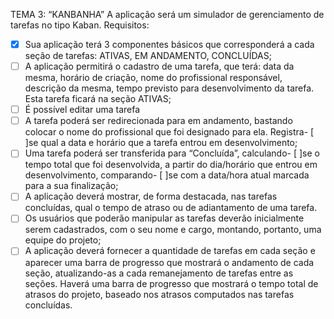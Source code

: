 TEMA 3: “KANBANHA”
A aplicação será um simulador de gerenciamento de tarefas no tipo Kaban.
Requisitos:
- [x] Sua aplicação terá 3 componentes básicos que corresponderá a cada seção de tarefas: ATIVAS,
EM ANDAMENTO, CONCLUÍDAS;
- [ ] A aplicação permitirá o cadastro de uma tarefa, que terá: data da mesma, horário de criação, nome
do profissional responsável, descrição da mesma, tempo previsto para desenvolvimento da tarefa.
Esta tarefa ficará na seção ATIVAS;
- [ ] É possível editar uma tarefa
- [ ] A tarefa poderá ser redirecionada para em andamento, bastando colocar o nome do profissional
que foi designado para ela. Registra- [ ]se qual a data e horário que a tarefa entrou em
desenvolvimento;
- [ ] Uma tarefa poderá ser transferida para “Concluída”, calculando- [ ]se o tempo total que foi
desenvolvida, a partir do dia/horário que entrou em desenvolvimento, comparando- [ ]se com a
data/hora atual marcada para a sua finalização;
- [ ] A aplicação deverá mostrar, de forma destacada, nas tarefas concluídas, qual o tempo de atraso
ou de adiantamento de uma tarefa.
- [ ] Os usuários que poderão manipular as tarefas deverão inicialmente serem cadastrados, com o seu
nome e cargo, montando, portanto, uma equipe do projeto;
- [ ] A aplicação deverá fornecer a quantidade de tarefas em cada seção e aparecer uma barra de
progresso que mostrará o andamento de cada seção, atualizando-as a cada remanejamento de
tarefas entre as seções. Haverá uma barra de progresso que mostrará o tempo total de atrasos do
projeto, baseado nos atrasos computados nas tarefas concluídas.